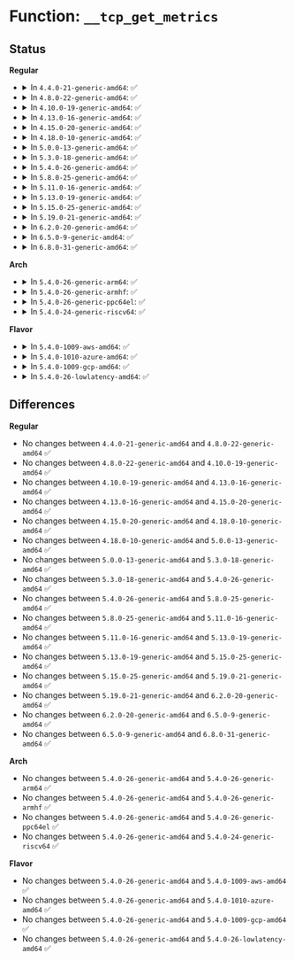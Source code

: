 # Function: <code>__tcp_get_metrics</code>

## Status
<b>Regular</b>
<ul>
<li>
<details>
<summary>In <code>4.4.0-21-generic-amd64</code>: ✅</summary>

```c
struct tcp_metrics_block * __tcp_get_metrics(const struct inetpeer_addr * saddr, const struct inetpeer_addr * daddr, struct net * net, unsigned int hash)
```

```json
{
  "name": "__tcp_get_metrics",
  "collision_type": "Unique Static",
  "inline_type": "No",
  "funcs": [
    {
      "addr": 18446744071586712832,
      "name": "__tcp_get_metrics",
      "external": false,
      "loc": "net/ipv4/tcp_metrics.c:216",
      "file": "net/ipv4/tcp_metrics.c",
      "inline": "seen, unknown",
      "caller_inline": [],
      "caller_func": [
        "net/ipv4/tcp_metrics.c:tcp_get_metrics",
        "net/ipv4/tcp_metrics.c:tcp_get_metrics"
      ]
    }
  ],
  "symbols": [
    {
      "addr": 18446744071586712832,
      "name": "__tcp_get_metrics",
      "section": ".text",
      "bind": "STB_LOCAL",
      "size": 148
    }
  ]
}
```
</details>
</li>
<li>
<details>
<summary>In <code>4.8.0-22-generic-amd64</code>: ✅</summary>

```c
struct tcp_metrics_block * __tcp_get_metrics(const struct inetpeer_addr * saddr, const struct inetpeer_addr * daddr, struct net * net, unsigned int hash)
```

```json
{
  "name": "__tcp_get_metrics",
  "collision_type": "Unique Static",
  "inline_type": "No",
  "funcs": [
    {
      "addr": 18446744071587160544,
      "name": "__tcp_get_metrics",
      "external": false,
      "loc": "net/ipv4/tcp_metrics.c:216",
      "file": "net/ipv4/tcp_metrics.c",
      "inline": "seen, unknown",
      "caller_inline": [],
      "caller_func": [
        "net/ipv4/tcp_metrics.c:tcp_get_metrics",
        "net/ipv4/tcp_metrics.c:tcp_get_metrics"
      ]
    }
  ],
  "symbols": [
    {
      "addr": 18446744071587160544,
      "name": "__tcp_get_metrics",
      "section": ".text",
      "bind": "STB_LOCAL",
      "size": 144
    }
  ]
}
```
</details>
</li>
<li>
<details>
<summary>In <code>4.10.0-19-generic-amd64</code>: ✅</summary>

```c
struct tcp_metrics_block * __tcp_get_metrics(const struct inetpeer_addr * saddr, const struct inetpeer_addr * daddr, struct net * net, unsigned int hash)
```

```json
{
  "name": "__tcp_get_metrics",
  "collision_type": "Unique Static",
  "inline_type": "No",
  "funcs": [
    {
      "addr": 18446744071587359712,
      "name": "__tcp_get_metrics",
      "external": false,
      "loc": "net/ipv4/tcp_metrics.c:216",
      "file": "net/ipv4/tcp_metrics.c",
      "inline": "seen, unknown",
      "caller_inline": [],
      "caller_func": [
        "net/ipv4/tcp_metrics.c:tcp_get_metrics",
        "net/ipv4/tcp_metrics.c:tcp_get_metrics"
      ]
    }
  ],
  "symbols": [
    {
      "addr": 18446744071587359712,
      "name": "__tcp_get_metrics",
      "section": ".text",
      "bind": "STB_LOCAL",
      "size": 144
    }
  ]
}
```
</details>
</li>
<li>
<details>
<summary>In <code>4.13.0-16-generic-amd64</code>: ✅</summary>

```c
struct tcp_metrics_block * __tcp_get_metrics(const struct inetpeer_addr * saddr, const struct inetpeer_addr * daddr, struct net * net, unsigned int hash)
```

```json
{
  "name": "__tcp_get_metrics",
  "collision_type": "Unique Static",
  "inline_type": "No",
  "funcs": [
    {
      "addr": 18446744071587493104,
      "name": "__tcp_get_metrics",
      "external": false,
      "loc": "net/ipv4/tcp_metrics.c:212",
      "file": "net/ipv4/tcp_metrics.c",
      "inline": "seen, unknown",
      "caller_inline": [],
      "caller_func": [
        "net/ipv4/tcp_metrics.c:tcp_get_metrics",
        "net/ipv4/tcp_metrics.c:tcp_get_metrics"
      ]
    }
  ],
  "symbols": [
    {
      "addr": 18446744071587493104,
      "name": "__tcp_get_metrics",
      "section": ".text",
      "bind": "STB_LOCAL",
      "size": 144
    }
  ]
}
```
</details>
</li>
<li>
<details>
<summary>In <code>4.15.0-20-generic-amd64</code>: ✅</summary>

```c
struct tcp_metrics_block * __tcp_get_metrics(const struct inetpeer_addr * saddr, const struct inetpeer_addr * daddr, struct net * net, unsigned int hash)
```

```json
{
  "name": "__tcp_get_metrics",
  "collision_type": "Unique Static",
  "inline_type": "No",
  "funcs": [
    {
      "addr": 18446744071588014960,
      "name": "__tcp_get_metrics",
      "external": false,
      "loc": "net/ipv4/tcp_metrics.c:211",
      "file": "net/ipv4/tcp_metrics.c",
      "inline": "seen, unknown",
      "caller_inline": [],
      "caller_func": [
        "net/ipv4/tcp_metrics.c:tcp_get_metrics",
        "net/ipv4/tcp_metrics.c:tcp_get_metrics"
      ]
    }
  ],
  "symbols": [
    {
      "addr": 18446744071588014960,
      "name": "__tcp_get_metrics",
      "section": ".text",
      "bind": "STB_LOCAL",
      "size": 144
    }
  ]
}
```
</details>
</li>
<li>
<details>
<summary>In <code>4.18.0-10-generic-amd64</code>: ✅</summary>

```c
struct tcp_metrics_block * __tcp_get_metrics(const struct inetpeer_addr * saddr, const struct inetpeer_addr * daddr, struct net * net, unsigned int hash)
```

```json
{
  "name": "__tcp_get_metrics",
  "collision_type": "Unique Static",
  "inline_type": "No",
  "funcs": [
    {
      "addr": 18446744071588366224,
      "name": "__tcp_get_metrics",
      "external": false,
      "loc": "net/ipv4/tcp_metrics.c:211",
      "file": "net/ipv4/tcp_metrics.c",
      "inline": "seen, unknown",
      "caller_inline": [],
      "caller_func": [
        "net/ipv4/tcp_metrics.c:tcp_get_metrics",
        "net/ipv4/tcp_metrics.c:tcp_get_metrics"
      ]
    }
  ],
  "symbols": [
    {
      "addr": 18446744071588366224,
      "name": "__tcp_get_metrics",
      "section": ".text",
      "bind": "STB_LOCAL",
      "size": 144
    }
  ]
}
```
</details>
</li>
<li>
<details>
<summary>In <code>5.0.0-13-generic-amd64</code>: ✅</summary>

```c
struct tcp_metrics_block * __tcp_get_metrics(const struct inetpeer_addr * saddr, const struct inetpeer_addr * daddr, struct net * net, unsigned int hash)
```

```json
{
  "name": "__tcp_get_metrics",
  "collision_type": "Unique Static",
  "inline_type": "No",
  "funcs": [
    {
      "addr": 18446744071588556608,
      "name": "__tcp_get_metrics",
      "external": false,
      "loc": "net/ipv4/tcp_metrics.c:211",
      "file": "net/ipv4/tcp_metrics.c",
      "inline": "seen, unknown",
      "caller_inline": [],
      "caller_func": [
        "net/ipv4/tcp_metrics.c:tcp_get_metrics",
        "net/ipv4/tcp_metrics.c:tcp_get_metrics"
      ]
    }
  ],
  "symbols": [
    {
      "addr": 18446744071588556608,
      "name": "__tcp_get_metrics",
      "section": ".text",
      "bind": "STB_LOCAL",
      "size": 144
    }
  ]
}
```
</details>
</li>
<li>
<details>
<summary>In <code>5.3.0-18-generic-amd64</code>: ✅</summary>

```c
struct tcp_metrics_block * __tcp_get_metrics(const struct inetpeer_addr * saddr, const struct inetpeer_addr * daddr, struct net * net, unsigned int hash)
```

```json
{
  "name": "__tcp_get_metrics",
  "collision_type": "Unique Static",
  "inline_type": "No",
  "funcs": [
    {
      "addr": 18446744071588967680,
      "name": "__tcp_get_metrics",
      "external": false,
      "loc": "net/ipv4/tcp_metrics.c:211",
      "file": "net/ipv4/tcp_metrics.c",
      "inline": "seen, unknown",
      "caller_inline": [],
      "caller_func": [
        "net/ipv4/tcp_metrics.c:tcp_get_metrics",
        "net/ipv4/tcp_metrics.c:tcp_get_metrics"
      ]
    }
  ],
  "symbols": [
    {
      "addr": 18446744071588967680,
      "name": "__tcp_get_metrics",
      "section": ".text",
      "bind": "STB_LOCAL",
      "size": 144
    }
  ]
}
```
</details>
</li>
<li>
<details>
<summary>In <code>5.4.0-26-generic-amd64</code>: ✅</summary>

```c
struct tcp_metrics_block * __tcp_get_metrics(const struct inetpeer_addr * saddr, const struct inetpeer_addr * daddr, struct net * net, unsigned int hash)
```

```json
{
  "name": "__tcp_get_metrics",
  "collision_type": "Unique Static",
  "inline_type": "No",
  "funcs": [
    {
      "addr": 18446744071589192320,
      "name": "__tcp_get_metrics",
      "external": false,
      "loc": "net/ipv4/tcp_metrics.c:211",
      "file": "net/ipv4/tcp_metrics.c",
      "inline": "seen, unknown",
      "caller_inline": [],
      "caller_func": [
        "net/ipv4/tcp_metrics.c:tcp_get_metrics",
        "net/ipv4/tcp_metrics.c:tcp_get_metrics"
      ]
    }
  ],
  "symbols": [
    {
      "addr": 18446744071589192320,
      "name": "__tcp_get_metrics",
      "section": ".text",
      "bind": "STB_LOCAL",
      "size": 144
    }
  ]
}
```
</details>
</li>
<li>
<details>
<summary>In <code>5.8.0-25-generic-amd64</code>: ✅</summary>

```c
struct tcp_metrics_block * __tcp_get_metrics(const struct inetpeer_addr * saddr, const struct inetpeer_addr * daddr, struct net * net, unsigned int hash)
```

```json
{
  "name": "__tcp_get_metrics",
  "collision_type": "Unique Static",
  "inline_type": "No",
  "funcs": [
    {
      "addr": 18446744071590164512,
      "name": "__tcp_get_metrics",
      "external": false,
      "loc": "net/ipv4/tcp_metrics.c:211",
      "file": "net/ipv4/tcp_metrics.c",
      "inline": "seen, unknown",
      "caller_inline": [],
      "caller_func": [
        "net/ipv4/tcp_metrics.c:tcp_get_metrics",
        "net/ipv4/tcp_metrics.c:tcpm_new"
      ]
    }
  ],
  "symbols": [
    {
      "addr": 18446744071590164512,
      "name": "__tcp_get_metrics",
      "section": ".text",
      "bind": "STB_LOCAL",
      "size": 139
    }
  ]
}
```
</details>
</li>
<li>
<details>
<summary>In <code>5.11.0-16-generic-amd64</code>: ✅</summary>

```c
struct tcp_metrics_block * __tcp_get_metrics(const struct inetpeer_addr * saddr, const struct inetpeer_addr * daddr, struct net * net, unsigned int hash)
```

```json
{
  "name": "__tcp_get_metrics",
  "collision_type": "Unique Static",
  "inline_type": "No",
  "funcs": [
    {
      "addr": 18446744071590213600,
      "name": "__tcp_get_metrics",
      "external": false,
      "loc": "net/ipv4/tcp_metrics.c:211",
      "file": "net/ipv4/tcp_metrics.c",
      "inline": "seen, unknown",
      "caller_inline": [],
      "caller_func": [
        "net/ipv4/tcp_metrics.c:tcp_get_metrics",
        "net/ipv4/tcp_metrics.c:tcpm_new"
      ]
    }
  ],
  "symbols": [
    {
      "addr": 18446744071590213600,
      "name": "__tcp_get_metrics",
      "section": ".text",
      "bind": "STB_LOCAL",
      "size": 139
    }
  ]
}
```
</details>
</li>
<li>
<details>
<summary>In <code>5.13.0-19-generic-amd64</code>: ✅</summary>

```c
struct tcp_metrics_block * __tcp_get_metrics(const struct inetpeer_addr * saddr, const struct inetpeer_addr * daddr, struct net * net, unsigned int hash)
```

```json
{
  "name": "__tcp_get_metrics",
  "collision_type": "Unique Static",
  "inline_type": "No",
  "funcs": [
    {
      "addr": 18446744071590127792,
      "name": "__tcp_get_metrics",
      "external": false,
      "loc": "net/ipv4/tcp_metrics.c:211",
      "file": "net/ipv4/tcp_metrics.c",
      "inline": "seen, unknown",
      "caller_inline": [],
      "caller_func": [
        "net/ipv4/tcp_metrics.c:tcp_get_metrics",
        "net/ipv4/tcp_metrics.c:tcp_get_metrics"
      ]
    }
  ],
  "symbols": [
    {
      "addr": 18446744071590127792,
      "name": "__tcp_get_metrics",
      "section": ".text",
      "bind": "STB_LOCAL",
      "size": 141
    }
  ]
}
```
</details>
</li>
<li>
<details>
<summary>In <code>5.15.0-25-generic-amd64</code>: ✅</summary>

```c
struct tcp_metrics_block * __tcp_get_metrics(const struct inetpeer_addr * saddr, const struct inetpeer_addr * daddr, struct net * net, unsigned int hash)
```

```json
{
  "name": "__tcp_get_metrics",
  "collision_type": "Unique Static",
  "inline_type": "No",
  "funcs": [
    {
      "addr": 18446744071590907072,
      "name": "__tcp_get_metrics",
      "external": false,
      "loc": "net/ipv4/tcp_metrics.c:211",
      "file": "net/ipv4/tcp_metrics.c",
      "inline": "seen, unknown",
      "caller_inline": [],
      "caller_func": [
        "net/ipv4/tcp_metrics.c:tcp_get_metrics",
        "net/ipv4/tcp_metrics.c:tcp_get_metrics"
      ]
    }
  ],
  "symbols": [
    {
      "addr": 18446744071590907072,
      "name": "__tcp_get_metrics",
      "section": ".text",
      "bind": "STB_LOCAL",
      "size": 629
    }
  ]
}
```
</details>
</li>
<li>
<details>
<summary>In <code>5.19.0-21-generic-amd64</code>: ✅</summary>

```c
struct tcp_metrics_block * __tcp_get_metrics(const struct inetpeer_addr * saddr, const struct inetpeer_addr * daddr, struct net * net, unsigned int hash)
```

```json
{
  "name": "__tcp_get_metrics",
  "collision_type": "Unique Static",
  "inline_type": "No",
  "funcs": [
    {
      "addr": 18446744071592546512,
      "name": "__tcp_get_metrics",
      "external": false,
      "loc": "net/ipv4/tcp_metrics.c:211",
      "file": "net/ipv4/tcp_metrics.c",
      "inline": "seen, unknown",
      "caller_inline": [],
      "caller_func": [
        "net/ipv4/tcp_metrics.c:tcp_get_metrics",
        "net/ipv4/tcp_metrics.c:tcp_get_metrics"
      ]
    }
  ],
  "symbols": [
    {
      "addr": 18446744071592546512,
      "name": "__tcp_get_metrics",
      "section": ".text",
      "bind": "STB_LOCAL",
      "size": 673
    }
  ]
}
```
</details>
</li>
<li>
<details>
<summary>In <code>6.2.0-20-generic-amd64</code>: ✅</summary>

```c
struct tcp_metrics_block * __tcp_get_metrics(const struct inetpeer_addr * saddr, const struct inetpeer_addr * daddr, struct net * net, unsigned int hash)
```

```json
{
  "name": "__tcp_get_metrics",
  "collision_type": "Unique Static",
  "inline_type": "No",
  "funcs": [
    {
      "addr": 18446744071594405488,
      "name": "__tcp_get_metrics",
      "external": false,
      "loc": "net/ipv4/tcp_metrics.c:211",
      "file": "net/ipv4/tcp_metrics.c",
      "inline": "seen, unknown",
      "caller_inline": [],
      "caller_func": [
        "net/ipv4/tcp_metrics.c:tcp_get_metrics",
        "net/ipv4/tcp_metrics.c:tcp_get_metrics"
      ]
    }
  ],
  "symbols": [
    {
      "addr": 18446744071594405488,
      "name": "__tcp_get_metrics",
      "section": ".text",
      "bind": "STB_LOCAL",
      "size": 673
    }
  ]
}
```
</details>
</li>
<li>
<details>
<summary>In <code>6.5.0-9-generic-amd64</code>: ✅</summary>

```c
struct tcp_metrics_block * __tcp_get_metrics(const struct inetpeer_addr * saddr, const struct inetpeer_addr * daddr, struct net * net, unsigned int hash)
```

```json
{
  "name": "__tcp_get_metrics",
  "collision_type": "Unique Static",
  "inline_type": "No",
  "funcs": [
    {
      "addr": 18446744071594794512,
      "name": "__tcp_get_metrics",
      "external": false,
      "loc": "net/ipv4/tcp_metrics.c:231",
      "file": "net/ipv4/tcp_metrics.c",
      "inline": "seen, unknown",
      "caller_inline": [],
      "caller_func": [
        "net/ipv4/tcp_metrics.c:tcp_get_metrics",
        "net/ipv4/tcp_metrics.c:tcp_get_metrics"
      ]
    }
  ],
  "symbols": [
    {
      "addr": 18446744071594794512,
      "name": "__tcp_get_metrics",
      "section": ".text",
      "bind": "STB_LOCAL",
      "size": 744
    }
  ]
}
```
</details>
</li>
<li>
<details>
<summary>In <code>6.8.0-31-generic-amd64</code>: ✅</summary>

```c
struct tcp_metrics_block * __tcp_get_metrics(const struct inetpeer_addr * saddr, const struct inetpeer_addr * daddr, struct net * net, unsigned int hash)
```

```json
{
  "name": "__tcp_get_metrics",
  "collision_type": "Unique Static",
  "inline_type": "No",
  "funcs": [
    {
      "addr": 18446744071595605696,
      "name": "__tcp_get_metrics",
      "external": false,
      "loc": "net/ipv4/tcp_metrics.c:231",
      "file": "net/ipv4/tcp_metrics.c",
      "inline": "seen, unknown",
      "caller_inline": [],
      "caller_func": [
        "net/ipv4/tcp_metrics.c:tcp_get_metrics",
        "net/ipv4/tcp_metrics.c:tcpm_new"
      ]
    }
  ],
  "symbols": [
    {
      "addr": 18446744071595605696,
      "name": "__tcp_get_metrics",
      "section": ".text",
      "bind": "STB_LOCAL",
      "size": 744
    }
  ]
}
```
</details>
</li>
</ul>
<b>Arch</b>
<ul>
<li>
<details>
<summary>In <code>5.4.0-26-generic-arm64</code>: ✅</summary>

```c
struct tcp_metrics_block * __tcp_get_metrics(const struct inetpeer_addr * saddr, const struct inetpeer_addr * daddr, struct net * net, unsigned int hash)
```

```json
{
  "name": "__tcp_get_metrics",
  "collision_type": "Unique Static",
  "inline_type": "No",
  "funcs": [
    {
      "addr": 18446603336502810800,
      "name": "__tcp_get_metrics",
      "external": false,
      "loc": "net/ipv4/tcp_metrics.c:211",
      "file": "net/ipv4/tcp_metrics.c",
      "inline": "seen, unknown",
      "caller_inline": [],
      "caller_func": [
        "net/ipv4/tcp_metrics.c:tcp_get_metrics",
        "net/ipv4/tcp_metrics.c:tcp_get_metrics"
      ]
    }
  ],
  "symbols": [
    {
      "addr": 18446603336502810800,
      "name": "__tcp_get_metrics",
      "section": ".text",
      "bind": "STB_LOCAL",
      "size": 232
    }
  ]
}
```
</details>
</li>
<li>
<details>
<summary>In <code>5.4.0-26-generic-armhf</code>: ✅</summary>

```c
struct tcp_metrics_block * __tcp_get_metrics(const struct inetpeer_addr * saddr, const struct inetpeer_addr * daddr, struct net * net, unsigned int hash)
```

```json
{
  "name": "__tcp_get_metrics",
  "collision_type": "Unique Static",
  "inline_type": "No",
  "funcs": [
    {
      "addr": 3235513184,
      "name": "__tcp_get_metrics",
      "external": false,
      "loc": "net/ipv4/tcp_metrics.c:211",
      "file": "net/ipv4/tcp_metrics.c",
      "inline": "seen, unknown",
      "caller_inline": [],
      "caller_func": [
        "net/ipv4/tcp_metrics.c:tcp_get_metrics",
        "net/ipv4/tcp_metrics.c:tcp_get_metrics"
      ]
    }
  ],
  "symbols": [
    {
      "addr": 3235513184,
      "name": "__tcp_get_metrics",
      "section": ".text",
      "bind": "STB_LOCAL",
      "size": 208
    }
  ]
}
```
</details>
</li>
<li>
<details>
<summary>In <code>5.4.0-26-generic-ppc64el</code>: ✅</summary>

```c
struct tcp_metrics_block * __tcp_get_metrics(const struct inetpeer_addr * saddr, const struct inetpeer_addr * daddr, struct net * net, unsigned int hash)
```

```json
{
  "name": "__tcp_get_metrics",
  "collision_type": "Unique Static",
  "inline_type": "No",
  "funcs": [
    {
      "addr": 13835058055296456304,
      "name": "__tcp_get_metrics",
      "external": false,
      "loc": "net/ipv4/tcp_metrics.c:211",
      "file": "net/ipv4/tcp_metrics.c",
      "inline": "seen, unknown",
      "caller_inline": [],
      "caller_func": [
        "net/ipv4/tcp_metrics.c:tcp_get_metrics",
        "net/ipv4/tcp_metrics.c:tcp_get_metrics"
      ]
    }
  ],
  "symbols": [
    {
      "addr": 13835058055296456304,
      "name": "__tcp_get_metrics",
      "section": ".text",
      "bind": "STB_LOCAL",
      "size": 252
    }
  ]
}
```
</details>
</li>
<li>
<details>
<summary>In <code>5.4.0-24-generic-riscv64</code>: ✅</summary>

```c
struct tcp_metrics_block * __tcp_get_metrics(const struct inetpeer_addr * saddr, const struct inetpeer_addr * daddr, struct net * net, unsigned int hash)
```

```json
{
  "name": "__tcp_get_metrics",
  "collision_type": "Unique Static",
  "inline_type": "No",
  "funcs": [
    {
      "addr": 18446743936278926556,
      "name": "__tcp_get_metrics",
      "external": false,
      "loc": "net/ipv4/tcp_metrics.c:211",
      "file": "net/ipv4/tcp_metrics.c",
      "inline": "seen, unknown",
      "caller_inline": [],
      "caller_func": [
        "net/ipv4/tcp_metrics.c:tcp_get_metrics",
        "net/ipv4/tcp_metrics.c:tcp_get_metrics"
      ]
    }
  ],
  "symbols": [
    {
      "addr": 18446743936278926556,
      "name": "__tcp_get_metrics",
      "section": ".text",
      "bind": "STB_LOCAL",
      "size": 204
    }
  ]
}
```
</details>
</li>
</ul>
<b>Flavor</b>
<ul>
<li>
<details>
<summary>In <code>5.4.0-1009-aws-amd64</code>: ✅</summary>

```c
struct tcp_metrics_block * __tcp_get_metrics(const struct inetpeer_addr * saddr, const struct inetpeer_addr * daddr, struct net * net, unsigned int hash)
```

```json
{
  "name": "__tcp_get_metrics",
  "collision_type": "Unique Static",
  "inline_type": "No",
  "funcs": [
    {
      "addr": 18446744071588798704,
      "name": "__tcp_get_metrics",
      "external": false,
      "loc": "net/ipv4/tcp_metrics.c:211",
      "file": "net/ipv4/tcp_metrics.c",
      "inline": "seen, unknown",
      "caller_inline": [],
      "caller_func": [
        "net/ipv4/tcp_metrics.c:tcp_get_metrics",
        "net/ipv4/tcp_metrics.c:tcp_get_metrics"
      ]
    }
  ],
  "symbols": [
    {
      "addr": 18446744071588798704,
      "name": "__tcp_get_metrics",
      "section": ".text",
      "bind": "STB_LOCAL",
      "size": 144
    }
  ]
}
```
</details>
</li>
<li>
<details>
<summary>In <code>5.4.0-1010-azure-amd64</code>: ✅</summary>

```c
struct tcp_metrics_block * __tcp_get_metrics(const struct inetpeer_addr * saddr, const struct inetpeer_addr * daddr, struct net * net, unsigned int hash)
```

```json
{
  "name": "__tcp_get_metrics",
  "collision_type": "Unique Static",
  "inline_type": "No",
  "funcs": [
    {
      "addr": 18446744071588510640,
      "name": "__tcp_get_metrics",
      "external": false,
      "loc": "net/ipv4/tcp_metrics.c:211",
      "file": "net/ipv4/tcp_metrics.c",
      "inline": "seen, unknown",
      "caller_inline": [],
      "caller_func": [
        "net/ipv4/tcp_metrics.c:tcp_get_metrics",
        "net/ipv4/tcp_metrics.c:tcp_get_metrics"
      ]
    }
  ],
  "symbols": [
    {
      "addr": 18446744071588510640,
      "name": "__tcp_get_metrics",
      "section": ".text",
      "bind": "STB_LOCAL",
      "size": 144
    }
  ]
}
```
</details>
</li>
<li>
<details>
<summary>In <code>5.4.0-1009-gcp-amd64</code>: ✅</summary>

```c
struct tcp_metrics_block * __tcp_get_metrics(const struct inetpeer_addr * saddr, const struct inetpeer_addr * daddr, struct net * net, unsigned int hash)
```

```json
{
  "name": "__tcp_get_metrics",
  "collision_type": "Unique Static",
  "inline_type": "No",
  "funcs": [
    {
      "addr": 18446744071589234880,
      "name": "__tcp_get_metrics",
      "external": false,
      "loc": "net/ipv4/tcp_metrics.c:211",
      "file": "net/ipv4/tcp_metrics.c",
      "inline": "seen, unknown",
      "caller_inline": [],
      "caller_func": [
        "net/ipv4/tcp_metrics.c:tcp_get_metrics",
        "net/ipv4/tcp_metrics.c:tcp_get_metrics"
      ]
    }
  ],
  "symbols": [
    {
      "addr": 18446744071589234880,
      "name": "__tcp_get_metrics",
      "section": ".text",
      "bind": "STB_LOCAL",
      "size": 144
    }
  ]
}
```
</details>
</li>
<li>
<details>
<summary>In <code>5.4.0-26-lowlatency-amd64</code>: ✅</summary>

```c
struct tcp_metrics_block * __tcp_get_metrics(const struct inetpeer_addr * saddr, const struct inetpeer_addr * daddr, struct net * net, unsigned int hash)
```

```json
{
  "name": "__tcp_get_metrics",
  "collision_type": "Unique Static",
  "inline_type": "No",
  "funcs": [
    {
      "addr": 18446744071589275168,
      "name": "__tcp_get_metrics",
      "external": false,
      "loc": "net/ipv4/tcp_metrics.c:211",
      "file": "net/ipv4/tcp_metrics.c",
      "inline": "seen, unknown",
      "caller_inline": [],
      "caller_func": [
        "net/ipv4/tcp_metrics.c:tcp_get_metrics",
        "net/ipv4/tcp_metrics.c:tcp_get_metrics"
      ]
    }
  ],
  "symbols": [
    {
      "addr": 18446744071589275168,
      "name": "__tcp_get_metrics",
      "section": ".text",
      "bind": "STB_LOCAL",
      "size": 144
    }
  ]
}
```
</details>
</li>
</ul>

## Differences
<b>Regular</b>
<ul>
<li>
No changes between <code>4.4.0-21-generic-amd64</code> and <code>4.8.0-22-generic-amd64</code> ✅
</li>
<li>
No changes between <code>4.8.0-22-generic-amd64</code> and <code>4.10.0-19-generic-amd64</code> ✅
</li>
<li>
No changes between <code>4.10.0-19-generic-amd64</code> and <code>4.13.0-16-generic-amd64</code> ✅
</li>
<li>
No changes between <code>4.13.0-16-generic-amd64</code> and <code>4.15.0-20-generic-amd64</code> ✅
</li>
<li>
No changes between <code>4.15.0-20-generic-amd64</code> and <code>4.18.0-10-generic-amd64</code> ✅
</li>
<li>
No changes between <code>4.18.0-10-generic-amd64</code> and <code>5.0.0-13-generic-amd64</code> ✅
</li>
<li>
No changes between <code>5.0.0-13-generic-amd64</code> and <code>5.3.0-18-generic-amd64</code> ✅
</li>
<li>
No changes between <code>5.3.0-18-generic-amd64</code> and <code>5.4.0-26-generic-amd64</code> ✅
</li>
<li>
No changes between <code>5.4.0-26-generic-amd64</code> and <code>5.8.0-25-generic-amd64</code> ✅
</li>
<li>
No changes between <code>5.8.0-25-generic-amd64</code> and <code>5.11.0-16-generic-amd64</code> ✅
</li>
<li>
No changes between <code>5.11.0-16-generic-amd64</code> and <code>5.13.0-19-generic-amd64</code> ✅
</li>
<li>
No changes between <code>5.13.0-19-generic-amd64</code> and <code>5.15.0-25-generic-amd64</code> ✅
</li>
<li>
No changes between <code>5.15.0-25-generic-amd64</code> and <code>5.19.0-21-generic-amd64</code> ✅
</li>
<li>
No changes between <code>5.19.0-21-generic-amd64</code> and <code>6.2.0-20-generic-amd64</code> ✅
</li>
<li>
No changes between <code>6.2.0-20-generic-amd64</code> and <code>6.5.0-9-generic-amd64</code> ✅
</li>
<li>
No changes between <code>6.5.0-9-generic-amd64</code> and <code>6.8.0-31-generic-amd64</code> ✅
</li>
</ul>
<b>Arch</b>
<ul>
<li>
No changes between <code>5.4.0-26-generic-amd64</code> and <code>5.4.0-26-generic-arm64</code> ✅
</li>
<li>
No changes between <code>5.4.0-26-generic-amd64</code> and <code>5.4.0-26-generic-armhf</code> ✅
</li>
<li>
No changes between <code>5.4.0-26-generic-amd64</code> and <code>5.4.0-26-generic-ppc64el</code> ✅
</li>
<li>
No changes between <code>5.4.0-26-generic-amd64</code> and <code>5.4.0-24-generic-riscv64</code> ✅
</li>
</ul>
<b>Flavor</b>
<ul>
<li>
No changes between <code>5.4.0-26-generic-amd64</code> and <code>5.4.0-1009-aws-amd64</code> ✅
</li>
<li>
No changes between <code>5.4.0-26-generic-amd64</code> and <code>5.4.0-1010-azure-amd64</code> ✅
</li>
<li>
No changes between <code>5.4.0-26-generic-amd64</code> and <code>5.4.0-1009-gcp-amd64</code> ✅
</li>
<li>
No changes between <code>5.4.0-26-generic-amd64</code> and <code>5.4.0-26-lowlatency-amd64</code> ✅
</li>
</ul>
